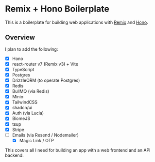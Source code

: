 # Remix + Hono Boilerplate

This is a boilerplate for building web applications with [Remix](https://remix.run) and [Hono](https://hono.dev/).

## Overview

I plan to add the following:

- [x] Hono
- [x] react-router v7 (Remix v3) + Vite
- [x] TypeScript
- [x] Postgres
- [x] DrizzleORM (to operate Postgres)
- [x] Redis
- [x] BullMQ (via Redis)
- [x] Minio
- [x] TailwindCSS
- [x] shadcn/ui
- [x] Auth (via Lucia)
- [x] BiomeJS
- [x] tsup
- [x] Stripe
- [ ] Emails (via Resend / Nodemailer)
  - [x] Magic Link / OTP

This covers all I need for building an app with a web frontend and an API backend.
